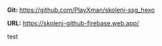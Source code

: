 **Git:** https://github.com/PlayXman/skoleni-ssg_hexo

**URL:** https://skoleni-github-firebase.web.app/

test
